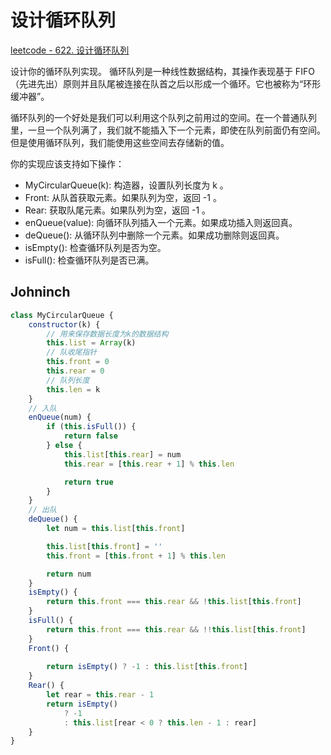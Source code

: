 # 设计循环队列

[leetcode - 622. 设计循环队列](https://leetcode-cn.com/problems/design-circular-queue/)

设计你的循环队列实现。 循环队列是一种线性数据结构，其操作表现基于 FIFO（先进先出）原则并且队尾被连接在队首之后以形成一个循环。它也被称为“环形缓冲器”。

循环队列的一个好处是我们可以利用这个队列之前用过的空间。在一个普通队列里，一旦一个队列满了，我们就不能插入下一个元素，即使在队列前面仍有空间。但是使用循环队列，我们能使用这些空间去存储新的值。

你的实现应该支持如下操作：
- MyCircularQueue(k): 构造器，设置队列长度为 k 。
- Front: 从队首获取元素。如果队列为空，返回 -1 。
- Rear: 获取队尾元素。如果队列为空，返回 -1 。
- enQueue(value): 向循环队列插入一个元素。如果成功插入则返回真。
- deQueue(): 从循环队列中删除一个元素。如果成功删除则返回真。
- isEmpty(): 检查循环队列是否为空。
- isFull(): 检查循环队列是否已满。

## Johninch
```js
class MyCircularQueue {
    constructor(k) {
        // 用来保存数据长度为k的数据结构
        this.list = Array(k)
        // 队收尾指针
        this.front = 0
        this.rear = 0
        // 队列长度
        this.len = k
    }
    // 入队
    enQueue(num) {
        if (this.isFull()) {
            return false
        } else {
            this.list[this.rear] = num
            this.rear = [this.rear + 1] % this.len

            return true
        }
    }
    // 出队
    deQueue() {
        let num = this.list[this.front]

        this.list[this.front] = ''
        this.front = [this.front + 1] % this.len

        return num
    }
    isEmpty() {
        return this.front === this.rear && !this.list[this.front]
    }
    isFull() {
        return this.front === this.rear && !!this.list[this.front]
    }
    Front() {
        
        return isEmpty() ? -1 : this.list[this.front]
    }
    Rear() {
        let rear = this.rear - 1
        return isEmpty()
            ? -1
            : this.list[rear < 0 ? this.len - 1 : rear]
    }
}
```






